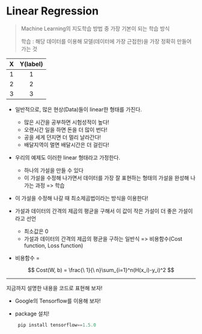 # Linear Regression

> Machine Learning의 지도학습 방법 중 가장 기본이 되는 학습 방식
>
> 학습 : 해당 데이터를 이용해 모델(데이터에 가장 근접한)을 가장 정확히 만들어 가는 것

|  X   | Y(label) |
| :--: | :------: |
|  1   |    1     |
|  2   |    2     |
|  3   |    3     |

* 일반적으로, 많은 현상(Data)들이 linear한 형태를 가진다.
  + 많은 시간을 공부하면 시험성적이 높다!
  + 오랜시간 일을 하면 돈을 더 많이 번다!
  + 공을 세게 던지면 더 멀리 날라간다!
  + 배달지역이 멀면 배달시간은 더 걸린다!



* 우리의 예제도 이러한 linear 형태라고 가정한다.
  * 하나의 가설을 만들 수 있다
  * 이 가설을 수정해 나가면서 데이터를 가장 잘 표현하는 형태의 가설을 완성해 나가는 과정 => 학습

* 이 가설을 수정해 나갈 때 최소제곱법이라는 방식을 이용한다!
* 가설과 데이터의 간격의 제곱의 평균을 구해서 이 값이 작은 가설이 더 좋은 가설이라고 선언
  * 최소값은 0
  * 가설과 데이터의 간격의 제곱의 평균을 구하는 일반식 => 비용함수(Cost function, Loss function)

- 비용함수 =


$$
Cost(W, b) = \frac{\ 1}{\ n}\sum_{i=1}^n(H(x_i)-y_i)^2
$$

---

지금까지 설명한 내용을 코드로 표현해 보자!

- Google의 Tensorflow를 이용해 보자!

- package 설치!

  ```python
   pip install tensorflow==1.5.0
  ```

  

  





